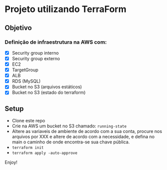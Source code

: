 # Projeto utilizando TerraForm 

## Objetivo

### Definição de infraestrutura na AWS com:
- [x] Security group interno
- [x] Security group externo
- [x] EC2
- [x] TargetGroup
- [x] ALB
- [x] RDS (MySQL)
- [x] Bucket no S3 (arquivos estáticos)
- [x] Bucket no S3 (estado do terraform)

## Setup
- Clone este repo
- Crie na AWS um bucket no S3 chamado: ```running-state```
- Altere as variaveis de ambiente de acordo com a sua conta, procure nos arquivos por XXX e altere de acordo com a necessidade, e defina no main o caminho de onde encontra-se sua chave pública.
- ```terraform init```
- ```terraform apply -auto-approve```

Enjoy!

